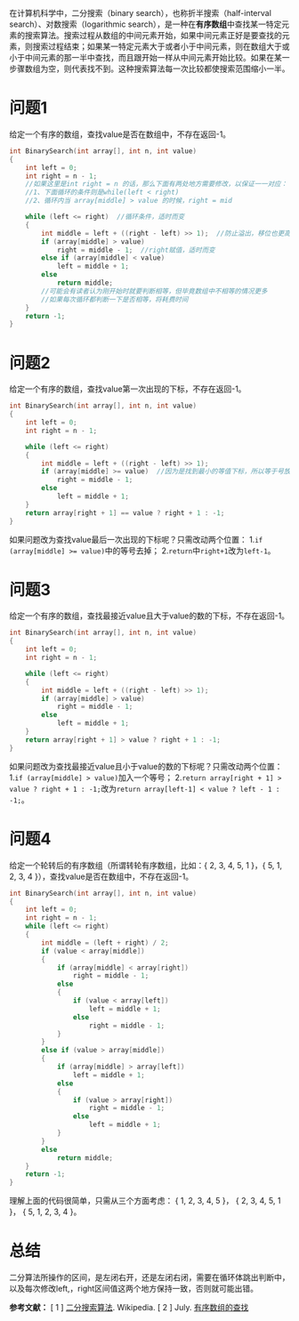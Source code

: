 在计算机科学中，二分搜索（binary search），也称折半搜索（half-interval search）、对数搜索（logarithmic search），是一种在**有序数组**中查找某一特定元素的搜索算法。搜索过程从数组的中间元素开始，如果中间元素正好是要查找的元素，则搜索过程结束；如果某一特定元素大于或者小于中间元素，则在数组大于或小于中间元素的那一半中查找，而且跟开始一样从中间元素开始比较。如果在某一步骤数组为空，则代表找不到。这种搜索算法每一次比较都使搜索范围缩小一半。


<!--more-->


# 问题1
给定一个有序的数组，查找value是否在数组中，不存在返回-1。
```c++
int BinarySearch(int array[], int n, int value)
{
	int left = 0;
	int right = n - 1;
	//如果这里是int right = n 的话，那么下面有两处地方需要修改，以保证一一对应：
	//1、下面循环的条件则是while(left < right)
	//2、循环内当 array[middle] > value 的时候，right = mid

	while (left <= right)  //循环条件，适时而变
	{
		int middle = left + ((right - left) >> 1);  //防止溢出，移位也更高效。同时，每次循环都需要更新。
		if (array[middle] > value)
			right = middle - 1;  //right赋值，适时而变
		else if (array[middle] < value)
			left = middle + 1;
		else
			return middle;
		//可能会有读者认为刚开始时就要判断相等，但毕竟数组中不相等的情况更多
		//如果每次循环都判断一下是否相等，将耗费时间
	}
	return -1;
}
```
# 问题2
给定一个有序的数组，查找value第一次出现的下标，不存在返回-1。
```c++
int BinarySearch(int array[], int n, int value)
{
	int left = 0;
	int right = n - 1;

	while (left <= right)  
	{
		int middle = left + ((right - left) >> 1);
		if (array[middle] >= value)  //因为是找到最小的等值下标，所以等于号放在这里
			right = middle - 1;
		else
			left = middle + 1;
	}
	return array[right + 1] == value ? right + 1 : -1;
}
```
如果问题改为查找value最后一次出现的下标呢？只需改动两个位置：
1.`if (array[middle] >= value)`中的等号去掉；
2.`return`中`right+1`改为`left-1`。
# 问题3
给定一个有序的数组，查找最接近value且大于value的数的下标，不存在返回-1。
```c++
int BinarySearch(int array[], int n, int value)
{
	int left = 0;
	int right = n - 1;

	while (left <= right)  
	{
		int middle = left + ((right - left) >> 1);
		if (array[middle] > value)
			right = middle - 1;
		else
			left = middle + 1;
	}
	return array[right + 1] > value ? right + 1 : -1;
}
```
如果问题改为查找最接近value且小于value的数的下标呢？只需改动两个位置：
1.`if (array[middle] > value)`加入一个等号；
2.`return array[right + 1] > value ? right + 1 : -1;`改为`return array[left-1] < value ? left - 1 : -1;`。

# 问题4
给定一个轮转后的有序数组（所谓转轮有序数组，比如：{ 2, 3, 4, 5, 1 }，{ 5, 1, 2, 3, 4 }），查找value是否在数组中，不存在返回-1。
```c++
int BinarySearch(int array[], int n, int value)
{
	int left = 0;
	int right = n - 1;
	while (left <= right)
	{
		int middle = (left + right) / 2;
		if (value < array[middle])
		{
			if (array[middle] < array[right])
				right = middle - 1;
			else
			{
				if (value < array[left])
					left = middle + 1;
				else
					right = middle - 1;
			}
		}
		else if (value > array[middle])
		{
			if (array[middle] > array[left])
				left = middle + 1;
			else
			{
				if (value > array[right])
					right = middle - 1;
				else
					left = middle + 1;
			}
		}
		else
			return middle;
	}
	return -1;
} 
```
理解上面的代码很简单，只需从三个方面考虑：
{ 1, 2, 3, 4, 5 }，
{ 2, 3, 4, 5, 1 }，
{ 5, 1, 2, 3, 4 }。

# 总结
二分算法所操作的区间，是左闭右开，还是左闭右闭，需要在循环体跳出判断中，以及每次修改left,，right区间值这两个地方保持一致，否则就可能出错。

**参考文献：**
[ 1 ] [二分搜索算法](https://zh.wikipedia.org/wiki/%E4%BA%8C%E5%88%86%E6%90%9C%E7%B4%A2%E7%AE%97%E6%B3%95). Wikipedia.
[ 2 ] July. [有序数组的查找](https://github.com/julycoding/The-Art-Of-Programming-By-July/blob/master/ebook/zh/04.01.md)
